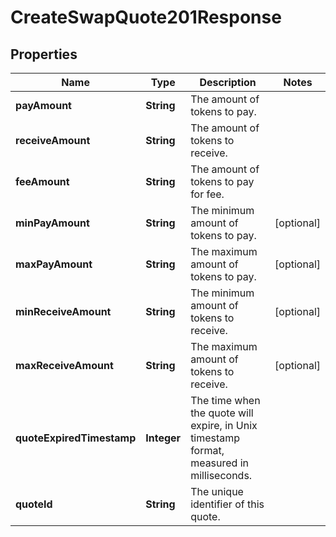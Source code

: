 

# CreateSwapQuote201Response


## Properties

| Name | Type | Description | Notes |
|------------ | ------------- | ------------- | -------------|
|**payAmount** | **String** | The amount of tokens to pay. |  |
|**receiveAmount** | **String** | The amount of tokens to receive. |  |
|**feeAmount** | **String** | The amount of tokens to pay for fee. |  |
|**minPayAmount** | **String** | The minimum amount of tokens to pay. |  [optional] |
|**maxPayAmount** | **String** | The maximum amount of tokens to pay. |  [optional] |
|**minReceiveAmount** | **String** | The minimum amount of tokens to receive. |  [optional] |
|**maxReceiveAmount** | **String** | The maximum amount of tokens to receive. |  [optional] |
|**quoteExpiredTimestamp** | **Integer** | The time when the quote will expire, in Unix timestamp format, measured in milliseconds. |  |
|**quoteId** | **String** | The unique identifier of this quote. |  |



